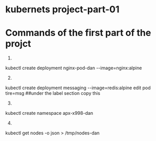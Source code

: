 # kubernets project-part-01
# Commands of the first part of the projct

1.
kubectl create deployment nginx-pod-dan --image=nginx:alpine

2.
kubectl create deployment messaging --image=redis:alpine
edit pod <pods name>
tire=msg ##under the label section copy this

3.
kubectl create namespace apx-x998-dan

4.
kubectl get nodes -o json > /tmp/nodes-dan
